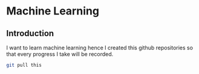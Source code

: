 # Machine Learning 

## Introduction

I want to learn machine learning hence I created this github repositories so that every progress I take will be recorded.

```bash
git pull this 
```